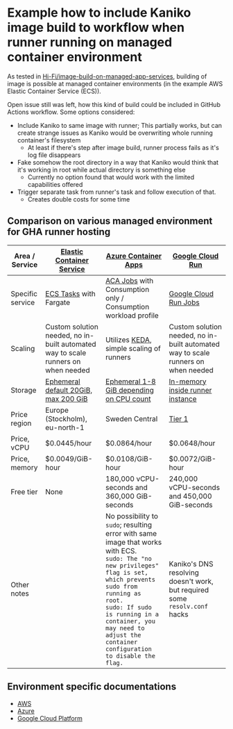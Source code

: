 # Example how to include Kaniko image build to workflow when runner running on managed container environment

As tested in [Hi-Fi/image-build-on-managed-app-services](https://github.com/Hi-Fi/image-build-on-managed-app-services), building of image is possible at managed container environments (in the example AWS Elastic Container Service (ECS)).

Open issue still was left, how this kind of build could be included in GitHub Actions workflow. Some options considered:

- Include Kaniko to same image with runner; This partially works, but can create strange issues as Kaniko would be overwriting whole running container's filesystem
  - At least if there's step after image build, runner process fails as it's log file disappears
- Fake somehow the root directory in a way that Kaniko would think that it's working in root while actual directory is something else
  - Currently no option found that would work with the limited capabilities offered
- Trigger separate task from runner's task and follow execution of that.
  - Creates double costs for some time

## Comparison on various managed environment for GHA runner hosting

| Area / Service   | [Elastic Container Service](https://aws.amazon.com/ecs/)                                                                      | [Azure Container Apps](https://azure.microsoft.com/en-us/products/container-apps)                                                                                                                                                                                                                | [Google Cloud Run](https://cloud.google.com/run)                                                    |
| ---------------- | ----------------------------------------------------------------------------------------------------------------------------- | ------------------------------------------------------------------------------------------------------------------------------------------------------------------------------------------------------------------------------------------------------------------------------------------------ | --------------------------------------------------------------------------------------------------- |
| Specific service | [ECS Tasks](https://docs.aws.amazon.com/AmazonECS/latest/developerguide/standalone-tasks.html) with Fargate                   | [ACA Jobs](https://learn.microsoft.com/en-us/azure/container-apps/jobs?tabs=azure-cli) with Consumption only / Consumption workload profile                                                                                                                                                      | [Google Cloud Run Jobs](https://cloud.google.com/run/docs/create-jobs)                              |
| Scaling          | Custom solution needed, no in-built automated way to scale runners on when needed                                             | Utilizes [KEDA](https://keda.sh), simple scaling of runners                                                                                                                                                                                                                                      | Custom solution needed, no in-built automated way to scale runners on when needed                   |
| Storage          | [Ephemeral default 20GiB, max 200 GiB](https://docs.aws.amazon.com/AmazonECS/latest/developerguide/fargate-task-storage.html) | [Ephemeral 1-8 GiB depending on CPU count](https://learn.microsoft.com/en-us/azure/container-apps/storage-mounts?tabs=smb&pivots=azure-resource-manager#ephemeral-storage)                                                                                                                       | [In-memory inside runner instance](https://cloud.google.com/run/docs/container-contract#filesystem) |
| Price region     | Europe (Stockholm), eu-north-1                                                                                                | Sweden Central                                                                                                                                                                                                                                                                                   | [Tier 1](https://cloud.google.com/run/pricing#tier-1)                                               |
| Price, vCPU      | $0.0445/hour                                                                                                                  | $0.0864/hour                                                                                                                                                                                                                                                                                     | $0.0648/hour                                                                                        |
| Price, memory    | $0.0049/GiB-hour                                                                                                              | $0.0108/GiB-hour                                                                                                                                                                                                                                                                                 | $0.0072/GiB-hour                                                                                    |
| Free tier        | None                                                                                                                          | 180,000 vCPU-seconds and 360,000 GiB-seconds                                                                                                                                                                                                                                                     | 240,000 vCPU-seconds and 450,000 GiB-seconds                                                        |
| Other notes      |                                                                                                                               | No possibility to `sudo`; resulting error with same image that works with ECS. <br> `sudo: The "no new privileges" flag is set, which prevents sudo from running as root.`<br>`sudo: If sudo is running in a container, you may need to adjust the container configuration to disable the flag.` | Kaniko's DNS resolving doesn't work, but required some `resolv.conf` hacks                          |

## Environment specific documentations

- [AWS](./AWS.md)
- [Azure](./Azure.md)
- [Google Cloud Platform](./GCP.md)
